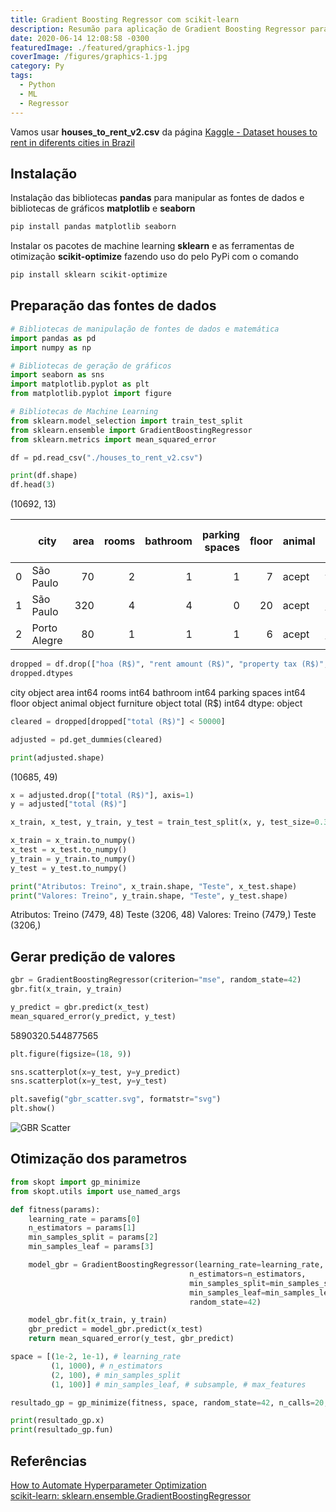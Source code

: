 ```yaml
---
title: Gradient Boosting Regressor com scikit-learn
description: Resumão para aplicação de Gradient Boosting Regressor para fonte de dados Pandas
date: 2020-06-14 12:08:58 -0300
featuredImage: ./featured/graphics-1.jpg
coverImage: /figures/graphics-1.jpg
category: Py
tags:
  - Python
  - ML
  - Regressor
---
```


Vamos usar **houses_to_rent_v2.csv** da página [Kaggle - Dataset houses to rent in diferents cities in Brazil](https://www.kaggle.com/rubenssjr/brasilian-houses-to-rent)

## Instalação

Instalação das bibliotecas **pandas** para manipular as fontes de dados e bibliotecas de gráficos **matplotlib** e **seaborn**

```bash
pip install pandas matplotlib seaborn
```

Instalar os pacotes de machine learning **sklearn** e as ferramentas de otimização **scikit-optimize** fazendo uso do pelo PyPi com o comando

```bash
pip install sklearn scikit-optimize
```

## Preparação das fontes de dados

```python
# Bibliotecas de manipulação de fontes de dados e matemática
import pandas as pd
import numpy as np

# Bibliotecas de geração de gráficos
import seaborn as sns
import matplotlib.pyplot as plt
from matplotlib.pyplot import figure

# Bibliotecas de Machine Learning
from sklearn.model_selection import train_test_split
from sklearn.ensemble import GradientBoostingRegressor
from sklearn.metrics import mean_squared_error
```

```python
df = pd.read_csv("./houses_to_rent_v2.csv")

print(df.shape)
df.head(3)
```

(10692, 13)

|     | **city**     | **area** | **rooms** | **bathroom** | **parking spaces** | **floor** | **animal** | **furniture** | **hoa (R\$)** | **rent amount (R\$)** | **property tax (R\$)** | **fire insurance (R\$)** | **total (R\$)** |
| :-: | ------------ | -------: | --------: | -----------: | -----------------: | --------: | ---------- | ------------- | ------------: | --------------------: | ---------------------: | -----------------------: | --------------: |
|  0  | São Paulo    |       70 |         2 |            1 |                  1 |         7 | acept      | furnished     |          2065 |                  3300 |                    211 |                       42 |            5618 |
|  1  | São Paulo    |      320 |         4 |            4 |                  0 |        20 | acept      | not furnished |          1200 |                  4960 |                   1750 |                       63 |            7973 |
|  2  | Porto Alegre |       80 |         1 |            1 |                  1 |         6 | acept      | not furnished |          1000 |                  2800 |                      0 |                       41 |            3841 |

```python
dropped = df.drop(["hoa (R$)", "rent amount (R$)", "property tax (R$)", "fire insurance (R$)"], axis=1)
dropped.dtypes
```

city object
area int64
rooms int64
bathroom int64
parking spaces int64
floor object
animal object
furniture object
total (R\$) int64
dtype: object

```python
cleared = dropped[dropped["total (R$)"] < 50000]
```

```python
adjusted = pd.get_dummies(cleared)

print(adjusted.shape)
```

(10685, 49)

```python
x = adjusted.drop(["total (R$)"], axis=1)
y = adjusted["total (R$)"]

x_train, x_test, y_train, y_test = train_test_split(x, y, test_size=0.3, random_state=42)

x_train = x_train.to_numpy()
x_test = x_test.to_numpy()
y_train = y_train.to_numpy()
y_test = y_test.to_numpy()

print("Atributos: Treino", x_train.shape, "Teste", x_test.shape)
print("Valores: Treino", y_train.shape, "Teste", y_test.shape)
```

Atributos: Treino (7479, 48) Teste (3206, 48)
Valores: Treino (7479,) Teste (3206,)

## Gerar predição de valores

```python
gbr = GradientBoostingRegressor(criterion="mse", random_state=42)
gbr.fit(x_train, y_train)

y_predict = gbr.predict(x_test)
mean_squared_error(y_predict, y_test)
```

5890320.544877565

```python
plt.figure(figsize=(18, 9))

sns.scatterplot(x=y_test, y=y_predict)
sns.scatterplot(x=y_test, y=y_test)

plt.savefig("gbr_scatter.svg", formatstr="svg")
plt.show()
```

![GBR Scatter](/figures/gbr_scatter.svg)

## Otimização dos parametros

```python
from skopt import gp_minimize
from skopt.utils import use_named_args

def fitness(params):
    learning_rate = params[0]
    n_estimators = params[1]
    min_samples_split = params[2]
    min_samples_leaf = params[3]

    model_gbr = GradientBoostingRegressor(learning_rate=learning_rate,
                                        n_estimators=n_estimators,
                                        min_samples_split=min_samples_split.astype(int),
                                        min_samples_leaf=min_samples_leaf.astype(int),
                                        random_state=42)

    model_gbr.fit(x_train, y_train)
    gbr_predict = model_gbr.predict(x_test)
    return mean_squared_error(y_test, gbr_predict)

space = [(1e-2, 1e-1), # learning_rate
         (1, 1000), # n_estimators
         (2, 100), # min_samples_split
         (1, 100)] # min_samples_leaf, # subsample, # max_features

resultado_gp = gp_minimize(fitness, space, random_state=42, n_calls=20, n_random_starts=10, verbose=1)

print(resultado_gp.x)
print(resultado_gp.fun)
```

## Referências

[How to Automate Hyperparameter Optimization](https://www.kdnuggets.com/2019/06/automate-hyperparameter-optimization.html)  
[scikit-learn: sklearn.ensemble.GradientBoostingRegressor](https://scikit-learn.org/stable/modules/generated/sklearn.ensemble.GradientBoostingRegressor.html)
